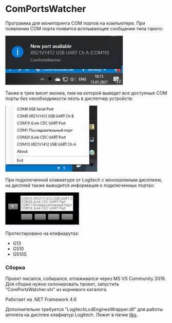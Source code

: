# ComPortsWatcher

Программа для мониторинга COM портов на компьютере.
При появлении COM порта появится всплывающее сообщение типа такого:

![Всплывающее сообщение](screen_shots/2021_01_13_181535.png)

Также в трее висит иконка, пкм на которой выведет все доступные COM порты
без неообходимости лезть в диспетчер устройств:

![Висит в трее](screen_shots/2021_01_13_181737.png)

При подключенной клавиатуре от Logitech с монохромным дисплеем, на дисплей
также выводится информация о подключенных портах:

![На экране клавиатуры](screen_shots/2021_01_14_104800.png)

Протестировано на клафиарутах:

* G13
* G510
* G510S

### Сборка

Проект писался, собирался, отлаживался через MS VS Community  2019.
Для сборки нужно склонировать проект, запустить "ComPortsWatcher.sln" из
корневого каталога.

Работает на .NET Framework 4.6

Дополнительно требуется "LogitechLcdEnginesWrapper.dll" для работы апплета
на дисплее клафиатур Logitech. Лежит в папке [libs](libs).
